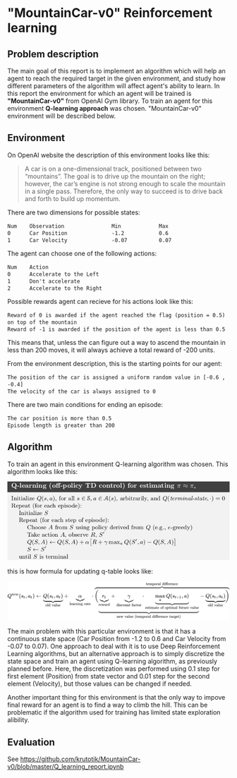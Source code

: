 # "MountainCar-v0" Reinforcement learning

## Problem description

The main goal of this report is to implement an algorithm which will help an agent to reach the required target in the given environment, and study how different parameters of the algorithm will affect agent's ability to learn. In this report the environment for which an agent will be trained is **"MountainCar-v0"** from OpenAI Gym library. To train an agent for this environment **Q-learning approach** was chosen. "MountainCar-v0" environment will be described below.

## Environment

On OpenAI website the description of this environment looks like this:

> A car is on a one-dimensional track, positioned between two “mountains”. The goal is to drive up the mountain on the right; however, the car’s engine is not strong enough to scale the mountain in a single pass. Therefore, the only way to succeed is to drive back and forth to build up momentum.

There are two dimensions for possible states:

    Num    Observation               Min            Max
    0      Car Position              -1.2           0.6
    1      Car Velocity              -0.07          0.07


The agent can choose one of the following actions:

    Num    Action
    0      Accelerate to the Left
    1      Don't accelerate
    2      Accelerate to the Right
                
Possible rewards agent can recieve for his actions look like this:

    Reward of 0 is awarded if the agent reached the flag (position = 0.5) on top of the mountain
    Reward of -1 is awarded if the position of the agent is less than 0.5

This means that, unless the can figure out a way to ascend the mountain in less than 200 moves, it will always achieve a total reward of -200 units.

From the environment description, this is the starting points for our agent:

    The position of the car is assigned a uniform random value in [-0.6 , -0.4]
    The velocity of the car is always assigned to 0
        
There are two main conditions for ending an episode:

    The car position is more than 0.5
    Episode length is greater than 200

## Algorithm
To train an agent in this environment Q-learning algorithm was chosen. This algorithm looks like this:

![Q-learning](https://github.com/krutotik/MountainCar-v0/blob/master/Pictures/Q-learning%20alg.png?raw=true "name_1")

this is how formula for updating q-table looks like:

![formula](https://github.com/krutotik/MountainCar-v0/blob/master/Pictures/678cb558a9d59c33ef4810c9618baf34a9577686.svg "name_2")

The main problem with this particular environment is that it has a continuous state space (Car Position from -1.2 to 0.6 and Car Velocity from -0.07 to 0.07). One approach to deal with it is to use Deep Reinforcement Learning algorithms, but an alternative approach is to simply discretize the state space and train an agent using Q-learning algorithm, as previously planned before. Here, the discretization was performed using 0.1 step for first element (Position) from state vector and 0.01 step for the second element (Velocity), but those values can be changed if needed. 

Another important thing for this environment is that the only way to impove final reward for an agent is to find a way to climb the hill. This can be problematic if the algorithm used for training has limited state exploration alibility. 

## Evaluation
See https://github.com/krutotik/MountainCar-v0/blob/master/Q_learning_report.ipynb
